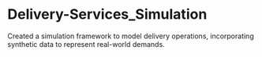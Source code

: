 # Delivery-Services_Simulation
 Created a simulation framework to model delivery operations, incorporating synthetic data to represent real-world demands.

